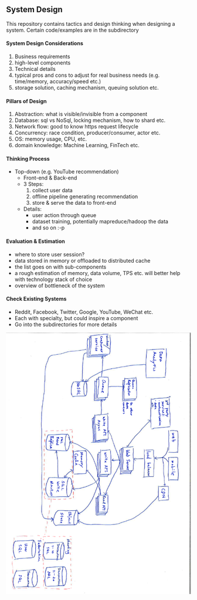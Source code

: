 ## System Design
This repository contains tactics and design thinking when designing a system. Certain code/examples are in the subdirectory

#### System Design Considerations
1. Business requirements
2. high-level components
3. Technical details
4. typical pros and cons to adjust for real business needs (e.g. time/memory, accuracy/speed etc.)
5. storage solution, caching mechanism, queuing solution etc.

#### Pillars of Design
1. Abstraction: what is visible/invisible from a component
2. Database: sql vs NoSql, locking mechanism, how to shard etc.
3. Network flow: good to know https request lifecycle
4. Concurrency: race condition, producer/consumer, actor etc.
5. OS: memory usage, CPU, etc.
6. domain knowledge: Machine Learning, FinTech etc.

#### Thinking Process
- Top-down (e.g. YouTube recommendation)
  - Front-end & Back-end
  - 3 Steps:
    1. collect user data
    2. offline pipeline generating recommendation
    3. store & serve the data to front-end
  - Details:
    - user action through queue
    - dataset training, potentially mapreduce/hadoop the data
    - and so on :-p

#### Evaluation & Estimation
- where to store user session?
- data stored in memory or offloaded to distributed cache
- the list goes on with sub-components
- a rough estimation of memory, data volume, TPS etc. will better help with technology stack of choice
- overview of bottleneck of the system

#### Check Existing Systems
- Reddit, Facebook, Twitter, Google, YouTube, WeChat etc.
- Each with specialty, but could inspire a component
- Go into the subdirectories for more details

![pic](./architecture.png)